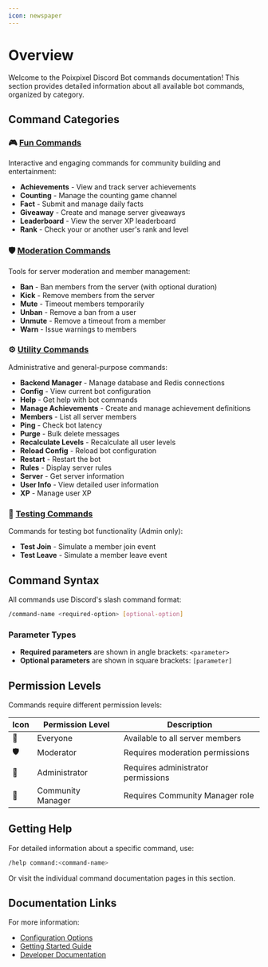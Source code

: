 ```yaml
---
icon: newspaper
---
```


# Overview

Welcome to the Poixpixel Discord Bot commands documentation! This section provides detailed information about all available bot commands, organized by category.

## Command Categories

### 🎮 [Fun Commands](fun/)

Interactive and engaging commands for community building and entertainment:

* **Achievements** - View and track server achievements
* **Counting** - Manage the counting game channel
* **Fact** - Submit and manage daily facts
* **Giveaway** - Create and manage server giveaways
* **Leaderboard** - View the server XP leaderboard
* **Rank** - Check your or another user's rank and level

### 🛡️ [Moderation Commands](moderation/)

Tools for server moderation and member management:

* **Ban** - Ban members from the server (with optional duration)
* **Kick** - Remove members from the server
* **Mute** - Timeout members temporarily
* **Unban** - Remove a ban from a user
* **Unmute** - Remove a timeout from a member
* **Warn** - Issue warnings to members

### ⚙️ [Utility Commands](utility/)

Administrative and general-purpose commands:

* **Backend Manager** - Manage database and Redis connections
* **Config** - View current bot configuration
* **Help** - Get help with bot commands
* **Manage Achievements** - Create and manage achievement definitions
* **Members** - List all server members
* **Ping** - Check bot latency
* **Purge** - Bulk delete messages
* **Recalculate Levels** - Recalculate all user levels
* **Reload Config** - Reload bot configuration
* **Restart** - Restart the bot
* **Rules** - Display server rules
* **Server** - Get server information
* **User Info** - View detailed user information
* **XP** - Manage user XP

### 🧪 [Testing Commands](testing/)

Commands for testing bot functionality (Admin only):

* **Test Join** - Simulate a member join event
* **Test Leave** - Simulate a member leave event

## Command Syntax

All commands use Discord's slash command format:

```bash
/command-name <required-option> [optional-option]
```

### Parameter Types

* **Required parameters** are shown in angle brackets: `<parameter>`
* **Optional parameters** are shown in square brackets: `[parameter]`

## Permission Levels

Commands require different permission levels:

| Icon | Permission Level  | Description                        |
| ---- | ----------------- | ---------------------------------- |
| 👤   | Everyone          | Available to all server members    |
| 🛡️  | Moderator         | Requires moderation permissions    |
| 👑   | Administrator     | Requires administrator permissions |
| 🔧   | Community Manager | Requires Community Manager role    |

## Getting Help

For detailed information about a specific command, use:

```bash
/help command:<command-name>
```

Or visit the individual command documentation pages in this section.

## Documentation Links

For more information:

* [Configuration Options](../basics/configuration-options.md)
* [Getting Started Guide](../getting-started/quickstart/)
* [Developer Documentation](../developers/introduction.md)
